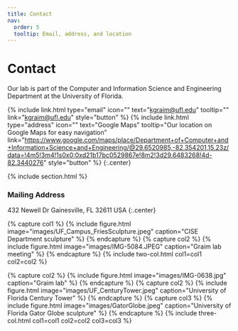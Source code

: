 ```yaml
---
title: Contact
nav:
  order: 5
  tooltip: Email, address, and location
---
```


# <i class="fas fa-envelope"></i>Contact

Our lab is part of the Computer and Information Science and Engineering Department at the University of Florida.

{%
  include link.html
  type="email"
  icon=""
  text="kgraim@ufl.edu"
  tooltip=""
  link="kgraim@ufl.edu"
  style="button"
%}
{%
  include link.html
  type="address"
  icon=""
  text="Google Maps"
  tooltip="Our location on Google Maps for easy navigation"
  link="https://www.google.com/maps/place/Department+of+Computer+and+Information+Science+and+Engineering/@29.6520985,-82.354201,15.23z/data=!4m5!3m4!1s0x0:0xd21b17bc0529867e!8m2!3d29.6483268!4d-82.3440276"
  style="button"
%}
{:.center}

{% include section.html %}

### <i class="fas fa-mail-bulk"></i>Mailing Address
432 Newell Dr 
Gainesville, FL 32611
USA
{:.center}

{% capture col1 %}
{%
  include figure.html
  image="images/UF_Campus_FriesSculpture.jpeg"
  caption="CISE Department sculpture"
%}
{% endcapture %}
{% capture col2 %}
{%
  include figure.html
  image="images/IMG-5084.JPEG"
  caption="Graim lab meeting"
%}
{% endcapture %}
{% include two-col.html col1=col1 col2=col2 %}



{% capture col2 %}
{%
  include figure.html
  image="images/IMG-0638.jpg"
  caption="Graim lab"
%}
{% endcapture %}
{% capture col2 %}
{%
  include figure.html
  image="images/UF_CenturyTower.jpeg"
  caption="University of Florida Century Tower"
%}
{% endcapture %}
{% capture col3 %}
{%
  include figure.html
  image="images/GatorGlobe.jpeg"
  caption="University of Florida Gator Globe sculpture"
%}
{% endcapture %}
{% include three-col.html col1=col1 col2=col2 col3=col3 %}
